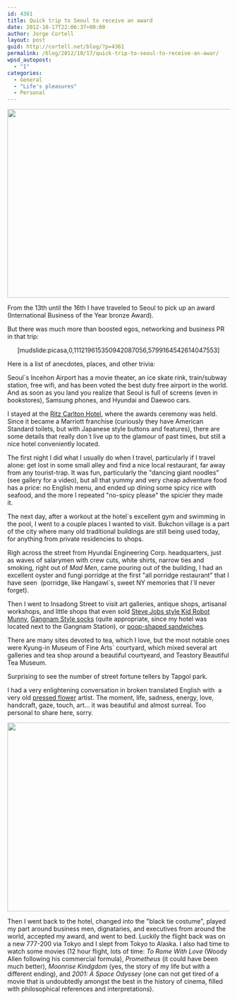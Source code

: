 ```yaml
---
id: 4361
title: Quick trip to Seoul to receive an award
date: 2012-10-17T22:06:37+00:00
author: Jorge Cortell
layout: post
guid: http://cortell.net/blog/?p=4361
permalink: /blog/2012/10/17/quick-trip-to-seoul-to-receive-an-awar/
wpsd_autopost:
  - "1"
categories:
  - General
  - "Life's pleasures"
  - Personal
---
```

<img class="aligncenter" title="picking up International Business of the Year Award" src="http://farm9.staticflickr.com/8468/8093354666_99a2cab529_z.jpg" alt="" width="640" height="427" />

From the 13th until the 16th I have traveled to Seoul to pick up an award (International Business of the Year bronze Award).

But there was much more than boosted egos, networking and business PR in that trip:

<p style="text-align: center">
  [mudslide:picasa,0,111219615350942087056,5799164542614047553]
</p>

<p style="text-align: left">
  Here is a list of anecdotes, places, and other trivia:
</p>

<p style="text-align: left">
  Seoul`s Incehon Airport has a movie theater, an ice skate rink, train/subway station, free wifi, and has been voted the best duty free airport in the world. And as soon as you land you realize that Seoul is full of screens (even in bookstores), Samsung phones, and Hyundai and Daewoo cars.
</p>

<p style="text-align: left">
  I stayed at the <a title="http://www.ritzcarlton.com/en/Properties/Seoul/Default.htm" href="http://www.ritzcarlton.com/en/Properties/Seoul/Default.htm" target="_blank">Ritz Carlton Hotel</a>, where the awards ceremony was held. Since it became a Marriott franchise (curiously they have American Standard toilets, but with Japanese style buttons and features), there are some details that really don`t live up to the glamour of past times, but still a nice hotel conveniently located.
</p>

<p style="text-align: left">
  The first night I did what I usually do when I travel, particularly if I travel alone: get lost in some small alley and find a nice local restaurant, far away from any tourist-trap. It was fun, particularly the "dancing giant noodles" (see gallery for a video), but all that yummy and very cheap adventure food has a price: no English menu, and ended up dining some spicy rice with seafood, and the more I repeated "no-spicy please" the spicier they made it.
</p>

<p style="text-align: left">
  The next day, after a workout at the hotel`s excellent gym and swimming in the pool, I went to a couple places I wanted to visit. Bukchon village is a part of the city where many old traditional buildings are still being used today, for anything from private residencies to shops.
</p>

<p style="text-align: left">
  Righ across the street from Hyundai Engineering Corp. headquarters, just as waves of salarymen with crew cuts, white shirts, narrow ties and smoking, right out of <em>Mad Men</em>, came pouring out of the building, I had an excellent oyster and fungi porridge at the first "all porridge restaurant" that I have seen  (porridge, like Hangawi`s, sweet NY memories that I`ll never forget).
</p>

<p style="text-align: left">
  Then I went to Insadong Street to visit art galleries, antique shops, artisanal workshops, and little shops that even sold <a title="picture" href="https://lh6.googleusercontent.com/---zwFMKvfTQ/UH3iYvzy5xI/AAAAAAAAGvw/YlfVWEoTINY/w248-h333-n-k/IMG_0839.JPG" target="_blank">Steve Jobs style Kid Robot Munny</a>, <a title="picture" href="https://lh5.googleusercontent.com/-9QpdHqtN8Hg/UH3kBbgS_nI/AAAAAAAAGvw/t64YGp7BJQc/w210-h309-n-k/IMG_0872.JPG" target="_blank">Gangnam Style socks</a> (quite appropriate, since my hotel was located next to the Gangnam Station), or <a title="picture" href="https://lh6.googleusercontent.com/-QXNjnvByq-0/UH3ip-l1WnI/AAAAAAAAGvw/LRopnCo4z48/w240-h320-n-k/IMG_0842.JPG" target="_blank">poop-shaped sandwiches</a>.
</p>

<p style="text-align: left">
  There are many sites devoted to tea, which I love, but the most notable ones were Kyung-in Museum of Fine Arts` courtyard, which mixed several art galleries and tea shop around a beautiful courtyeard, and Teastory Beautiful Tea Museum.
</p>

<p style="text-align: left">
  Surprising to see the number of street fortune tellers by Tapgol park.
</p>

<p style="text-align: left">
  I had a very enlightening conversation in broken translated English with  a very old <a title="http://pressmi.com" href="http://pressmi.com" target="_blank">pressed flower</a> artist. The moment, life, sadness, energy, love, handcraft, gaze, touch, art... it was beautiful and almost surreal. Too personal to share here, sorry.
</p>

<img class="aligncenter" title="receveing the award" src="http://farm9.staticflickr.com/8191/8093349943_a16821419b_z.jpg" alt="" width="640" height="427" />

<p style="text-align: left">
  Then I went back to the hotel, changed into the "black tie costume", played my part around business men, dignataries, and executives from around the world, accepted my award, and went to bed. Luckily the flight back was on a new 777-200 via Tokyo and I slept from Tokyo to Alaska. I also had time to watch some movies (12 hour flight, lots of time: <em>To Rome With Love</em> (Woody Allen following his commercial formula), <em>Prometheus</em> (it could have been much better), <em>Moonrise Kindgdom</em> (yes, the story of my life but with a different ending), and <em>2001: A Space Odyssey</em> (one can not get tired of a movie that is undoubtedly amongst the best in the history of cinema, filled with philosophical references and interpretations).
</p>